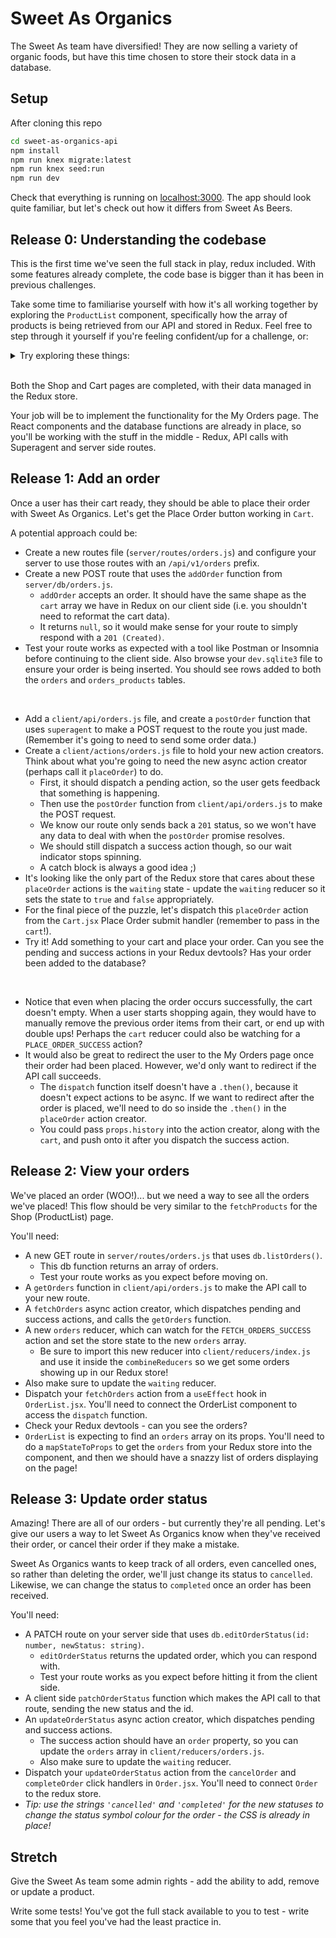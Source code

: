 # Sweet As Organics

The Sweet As team have diversified! They are now selling a variety of organic foods, but have this time chosen to store their stock data in a database.

## Setup

After cloning this repo

```sh
cd sweet-as-organics-api
npm install
npm run knex migrate:latest
npm run knex seed:run
npm run dev
```

Check that everything is running on [localhost:3000](http://localhost:3000). The app should look quite familiar, but let's check out how it differs from Sweet As Beers.

## Release 0: Understanding the codebase
This is the first time we've seen the full stack in play, redux included. With some features already complete, the code base is bigger than it has been in previous challenges.

Take some time to familiarise yourself with how it's all working together by exploring the `ProductList` component, specifically how the array of products is being retrieved from our API and stored in Redux. Feel free to step through it yourself if you're feeling confident/up for a challenge, or:

<details><summary>Try exploring these things:</summary>

* How the `products` getting on to `ProductList`'s props.
* How that `products` array gets into the Redux store in the first place. What's happening in `ProductList`'s `useEffect` method?
* Check out that `fetchProducts` action creator. It returns a function rather than an object, which means it is an _async action creator_. It calls a `getProducts()` function. What does that function do?
* On our server side, we have `/api/v1/products` GET route that uses a DB function - you could fire up a tool like Postman or Insomnia to see if this route works like you expect.
* Follow the path back to the client side. How does the `products` data get back to that async `fetchProducts` action creator? What happens to the data then?
* Open your Redux devtools, and as you refresh the Shop (ProductList) page, see how those dispatched actions update the store state. Can you confirm that understanding by taking a look at the reducers?
* What does setting the `waiting` state do in terms of UI? Using the timeline slider at the bottom of your Redux devtools is a good way to see how the UI is changing based on different actions.
* Notice how both the `products` and `waiting` reducers are watching for an action type of `FETCH_PRODUCTS_SUCCESS`, so those two different parts of the Redux store state get updated from the one action!

</details>

<br>

Both the Shop and Cart pages are completed, with their data managed in the Redux store.

Your job will be to implement the functionality for the My Orders page. The React components and the database functions are already in place, so you'll be working with the stuff in the middle - Redux, API calls with Superagent and server side routes.

## Release 1: Add an order
Once a user has their cart ready, they should be able to place their order with Sweet As Organics. Let's get the Place Order button working in `Cart`.

A potential approach could be:
* Create a new routes file (`server/routes/orders.js`) and configure your server to use those routes with an `/api/v1/orders` prefix.
* Create a new POST route that uses the `addOrder` function from `server/db/orders.js`.
  * `addOrder` accepts an order. It should have the same shape as the `cart` array we have in Redux on our client side (i.e. you shouldn't need to reformat the cart data).
  * It returns `null`, so it would make sense for your route to simply respond with a `201 (Created)`.
* Test your route works as expected with a tool like Postman or Insomnia before continuing to the client side. Also browse your `dev.sqlite3` file to ensure your order is being inserted. You should see rows added to both the `orders` and `orders_products` tables.

<br>

* Add a `client/api/orders.js` file, and create a `postOrder` function that uses `superagent` to make a POST request to the route you just made. (Remember it's going to need to send some order data.)
* Create a `client/actions/orders.js` file to hold your new action creators. Think about what you're going to need the new async action creator (perhaps call it `placeOrder`) to do.
  * First, it should dispatch a pending action, so the user gets feedback that something is happening.
  * Then use the `postOrder` function from `client/api/orders.js` to make the POST request.
  * We know our route only sends back a `201` status, so we won't have any data to deal with when the `postOrder` promise resolves.
  * We should still dispatch a success action though, so our wait indicator stops spinning.
  * A catch block is always a good idea ;)
* It's looking like the only part of the Redux store that cares about these `placeOrder` actions is the `waiting` state - update the `waiting` reducer so it sets the state to `true` and `false` appropriately.
* For the final piece of the puzzle, let's dispatch this `placeOrder` action from the `Cart.jsx` Place Order submit handler (remember to pass in the `cart`!).
* Try it! Add something to your cart and place your order. Can you see the pending and success actions in your Redux devtools? Has your order been added to the database?

<br> 

* Notice that even when placing the order occurs successfully, the cart doesn't empty. When a user starts shopping again, they would have to manually remove the previous order items from their cart, or end up with double ups! Perhaps the `cart` reducer could also be watching for a `PLACE_ORDER_SUCCESS` action?
* It would also be great to redirect the user to the My Orders page once their order had been placed. However, we'd only want to redirect if the API call succeeds.
  * The `dispatch` function itself doesn't have a `.then()`, because it doesn't expect actions to be async. If we want to redirect after the order is placed, we'll need to do so inside the `.then()` in the `placeOrder` action creator.
  * You could pass `props.history` into the action creator, along with the `cart`, and push onto it after you dispatch the success action.

## Release 2: View your orders
We've placed an order (WOO!)... but we need a way to see all the orders we've placed! This flow should be very similar to the `fetchProducts` for the Shop (ProductList) page. 

You'll need:
* A new GET route in `server/routes/orders.js` that uses `db.listOrders()`.
  * This db function returns an array of orders.
  * Test your route works as you expect before moving on.
* A `getOrders` function in `client/api/orders.js` to make the API call to your new route.
* A `fetchOrders` async action creator, which dispatches pending and success actions, and calls the `getOrders` function.
* A new `orders` reducer, which can watch for the `FETCH_ORDERS_SUCCESS` action and set the store state to the new `orders` array. 
  * Be sure to import this new reducer into `client/reducers/index.js` and use it inside the `combineReducers` so we get some orders showing up in our Redux store!
* Also make sure to update the `waiting` reducer.
* Dispatch your `fetchOrders` action from a `useEffect` hook in `OrderList.jsx`. You'll need to connect the OrderList component to access the `dispatch` function.
* Check your Redux devtools - can you see the orders?
* `OrderList` is expecting to find an `orders` array on its props. You'll need to do a `mapStateToProps` to get the `orders` from your Redux store into the component, and then we should have a snazzy list of orders displaying on the page!

## Release 3: Update order status
Amazing! There are all of our orders - but currently they're all pending. Let's give our users a way to let Sweet As Organics know when they've received their order, or cancel their order if they make a mistake.

Sweet As Organics wants to keep track of all orders, even cancelled ones, so rather than deleting the order, we'll just change its status to `cancelled`. Likewise, we can change the status to `completed` once an order has been received.

You'll need:
* A PATCH route on your server side that uses `db.editOrderStatus(id: number, newStatus: string)`.
  * `editOrderStatus` returns the updated order, which you can respond with.
  * Test your route works as you expect before hitting it from the client side.
* A client side `patchOrderStatus` function which makes the API call to that route, sending the new status and the id.
* An `updateOrderStatus` async action creator, which dispatches pending and success actions.
  * The success action should have an `order` property, so you can update the `orders` array in `client/reducers/orders.js`.
  * Also make sure to update the `waiting` reducer.
* Dispatch your `updateOrderStatus` action from the `cancelOrder` and `completeOrder` click handlers in `Order.jsx`. You'll need to connect `Order` to the redux store.
* _Tip: use the strings `'cancelled'` and `'completed'` for the new statuses to change the status symbol colour for the order - the CSS is already in place!_


## Stretch
Give the Sweet As team some admin rights - add the ability to add, remove or update a product.

Write some tests! You've got the full stack available to you to test - write some that you feel you've had the least practice in.
